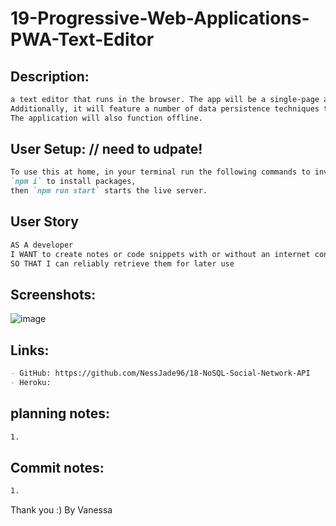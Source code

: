 # 19-Progressive-Web-Applications-PWA-Text-Editor

## Description:

```md
a text editor that runs in the browser. The app will be a single-page application that meets the PWA criteria.
Additionally, it will feature a number of data persistence techniques that serve as redundancy in case one of the options is not supported by the browser.
The application will also function offline.
```

## User Setup: // need to udpate!

```md
To use this at home, in your terminal run the following commands to invoke the application:
`npm i` to install packages,
then `npm run start` starts the live server.
```

## User Story

```md
AS A developer
I WANT to create notes or code snippets with or without an internet connection
SO THAT I can reliably retrieve them for later use
```

## Screenshots:

![image](./assets/images/)

## Links:

```md
- GitHub: https://github.com/NessJade96/18-NoSQL-Social-Network-API
- Heroku:
```

## planning notes:

```md
1.
```

## Commit notes:

```md
1.
```

Thank you :)
By Vanessa
